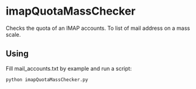 imapQuotaMassChecker
====================

Checks the quota of an IMAP accounts. To list of mail address on a mass scale.


## Using

Fill mail_accounts.txt by example and run a script:

    python imapQuotaMassChecker.py